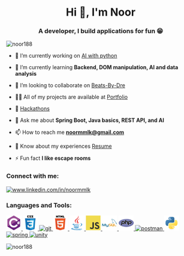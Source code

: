 <h1 align="center">Hi 👋, I'm Noor</h1>
<h3 align="center">A developer, I build applications for fun 😁</h3>

<p align="left"> <img src="https://komarev.com/ghpvc/?username=noor188&label=Profile%20views&color=0e75b6&style=flat" alt="noor188" /> </p>

- 🔭 I’m currently working on [AI with python](https://github.com/noor188/Harvard-University-Artificial-Intelligence)

- 🌱 I’m currently learning **Backend, DOM manipulation, AI and data analysis**

- 👯 I’m looking to collaborate on [Beats-By-Dre](https://github.com/noor188/Beats-By-Dre)

- 👨‍💻 All of my projects are available at [Portfolio](https://noor188.github.io/my-portfolio/#projects)  

- 💬 <a href="https://github.com/noor188/Hackathons">Hackathons</a>

- 💬 Ask me about **Spring Boot, Java basics, REST API, and AI**

- 📫 How to reach me **noormmlk@gmail.com**

- 📄 Know about my experiences [Resume](https://drive.google.com/file/d/1BBOE4e98zbrD0QU2cx8cjqFPm_6mVxMA/view?usp=sharing)

- ⚡ Fun fact **I like escape rooms**

<h3 align="left">Connect with me:</h3>
<p align="left">
<a href="https://www.linkedin.com/in/noormmlk" target="blank"><img align="center" src="https://raw.githubusercontent.com/rahuldkjain/github-profile-readme-generator/master/src/images/icons/Social/linked-in-alt.svg" alt="www.linkedin.com/in/noormmlk" target="_blank" height="30" width="40" /></a>
</p>

<h3 align="left">Languages and Tools:</h3>
<p align="left"> <a href="https://www.w3schools.com/cs/" target="_blank" rel="noreferrer"> <img src="https://raw.githubusercontent.com/devicons/devicon/master/icons/csharp/csharp-original.svg" alt="csharp" width="40" height="40"/> </a> <a href="https://www.w3schools.com/css/" target="_blank" rel="noreferrer"> <img src="https://raw.githubusercontent.com/devicons/devicon/master/icons/css3/css3-original-wordmark.svg" alt="css3" width="40" height="40"/> </a> <a href="https://git-scm.com/" target="_blank" rel="noreferrer"> <img src="https://www.vectorlogo.zone/logos/git-scm/git-scm-icon.svg" alt="git" width="40" height="40"/> </a> <a href="https://www.w3.org/html/" target="_blank" rel="noreferrer"> <img src="https://raw.githubusercontent.com/devicons/devicon/master/icons/html5/html5-original-wordmark.svg" alt="html5" width="40" height="40"/> </a> <a href="https://www.java.com" target="_blank" rel="noreferrer"> <img src="https://raw.githubusercontent.com/devicons/devicon/master/icons/java/java-original.svg" alt="java" width="40" height="40"/> </a> <a href="https://developer.mozilla.org/en-US/docs/Web/JavaScript" target="_blank" rel="noreferrer"> <img src="https://raw.githubusercontent.com/devicons/devicon/master/icons/javascript/javascript-original.svg" alt="javascript" width="40" height="40"/> </a> <a href="https://www.mysql.com/" target="_blank" rel="noreferrer"> <img src="https://raw.githubusercontent.com/devicons/devicon/master/icons/mysql/mysql-original-wordmark.svg" alt="mysql" width="40" height="40"/> </a> <a href="https://www.php.net" target="_blank" rel="noreferrer"> <img src="https://raw.githubusercontent.com/devicons/devicon/master/icons/php/php-original.svg" alt="php" width="40" height="40"/> </a> <a href="https://postman.com" target="_blank" rel="noreferrer"> <img src="https://www.vectorlogo.zone/logos/getpostman/getpostman-icon.svg" alt="postman" width="40" height="40"/> </a> <a href="https://www.python.org" target="_blank" rel="noreferrer"> <img src="https://raw.githubusercontent.com/devicons/devicon/master/icons/python/python-original.svg" alt="python" width="40" height="40"/> </a> <a href="https://spring.io/" target="_blank" rel="noreferrer"> <img src="https://www.vectorlogo.zone/logos/springio/springio-icon.svg" alt="spring" width="40" height="40"/> </a> <a href="https://unity.com/" target="_blank" rel="noreferrer"> <img src="https://www.vectorlogo.zone/logos/unity3d/unity3d-icon.svg" alt="unity" width="40" height="40"/> </a> </p>

<p><img align="center" src="https://github-readme-streak-stats.herokuapp.com/?user=noor188&" alt="noor188" /></p>
